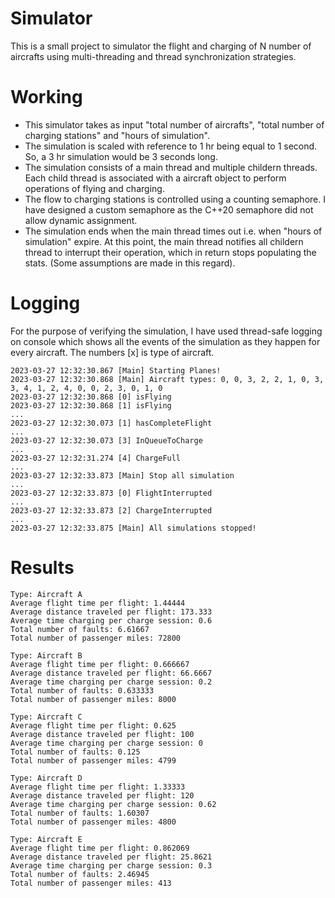 # Simulator
This is a small project to simulator the flight and charging of N number of aircrafts using multi-threading and thread synchronization strategies. 

# Working
* This simulator takes as input "total number of aircrafts", "total number of charging stations" and "hours of simulation". 
* The simulation is scaled with reference to 1 hr being equal to 1 second. So, a 3 hr simulation would be 3 seconds long. 
* The simulation consists of a main thread and multiple childern threads. Each child thread is associated with a aircraft object to perform operations of flying and charging. 
* The flow to charging stations is controlled using a counting semaphore. I have designed a custom semaphore as the C++20 semaphore did not allow dynamic assignment. 
* The simulation ends when the main thread times out i.e. when "hours of simulation" expire. At this point, the main thread notifies all childern thread 
to interrupt their operation, which in return stops populating the stats. (Some assumptions are made in this regard). 

# Logging
For the purpose of verifying the simulation, I have used thread-safe logging on console which shows all the events of the simulation as they happen for every aircraft. The numbers [x] is type of aircraft.<br/>

```
2023-03-27 12:32:30.867 [Main] Starting Planes!
2023-03-27 12:32:30.868 [Main] Aircraft types: 0, 0, 3, 2, 2, 1, 0, 3, 3, 4, 1, 2, 4, 0, 0, 2, 3, 0, 1, 0
2023-03-27 12:32:30.868 [0] isFlying
2023-03-27 12:32:30.868 [1] isFlying
...
2023-03-27 12:32:30.073 [1] hasCompleteFlight
...
2023-03-27 12:32:30.073 [3] InQueueToCharge
...
2023-03-27 12:32:31.274 [4] ChargeFull
...
2023-03-27 12:32:33.873 [Main] Stop all simulation
...
2023-03-27 12:32:33.873 [0] FlightInterrupted
...
2023-03-27 12:32:33.873 [2] ChargeInterrupted
...
2023-03-27 12:32:33.875 [Main] All simulations stopped!
```

# Results

```
Type: Aircraft A
Average flight time per flight: 1.44444
Average distance traveled per flight: 173.333
Average time charging per charge session: 0.6
Total number of faults: 6.61667
Total number of passenger miles: 72800

Type: Aircraft B
Average flight time per flight: 0.666667
Average distance traveled per flight: 66.6667
Average time charging per charge session: 0.2
Total number of faults: 0.633333
Total number of passenger miles: 8000

Type: Aircraft C
Average flight time per flight: 0.625
Average distance traveled per flight: 100
Average time charging per charge session: 0
Total number of faults: 0.125
Total number of passenger miles: 4799

Type: Aircraft D
Average flight time per flight: 1.33333
Average distance traveled per flight: 120
Average time charging per charge session: 0.62
Total number of faults: 1.60307
Total number of passenger miles: 4800

Type: Aircraft E
Average flight time per flight: 0.862069
Average distance traveled per flight: 25.8621
Average time charging per charge session: 0.3
Total number of faults: 2.46945
Total number of passenger miles: 413
```

